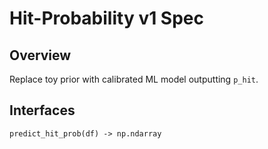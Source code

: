 # Hit-Probability v1 Spec
## Overview
Replace toy prior with calibrated ML model outputting `p_hit`.
## Interfaces
`predict_hit_prob(df) -> np.ndarray`
